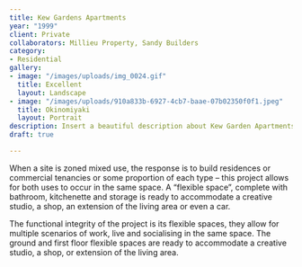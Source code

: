 ```yaml
---
title: Kew Gardens Apartments
year: "1999"
client: Private
collaborators: Millieu Property, Sandy Builders
category:
- Residential
gallery:
- image: "/images/uploads/img_0024.gif"
  title: Excellent
  layout: Landscape
- image: "/images/uploads/910a833b-6927-4cb7-baae-07b02350f0f1.jpeg"
  title: Okinomiyaki
  layout: Portrait
description: Insert a beautiful description about Kew Garden Apartments.
draft: true

---
```

When a site is zoned mixed use, the response is to build residences
or commercial tenancies or some proportion of each type – this project allows for both uses to occur in the same space. A “flexible space”, complete with bathroom, kitchenette and storage is ready to accommodate a creative studio, a shop, an extension of the living area or even a car.

The functional integrity of the project is its flexible spaces, they allow for multiple scenarios of work, live and socialising in the same space. The ground and first floor flexible spaces are ready to accommodate a creative studio, a shop, or extension of the living area.